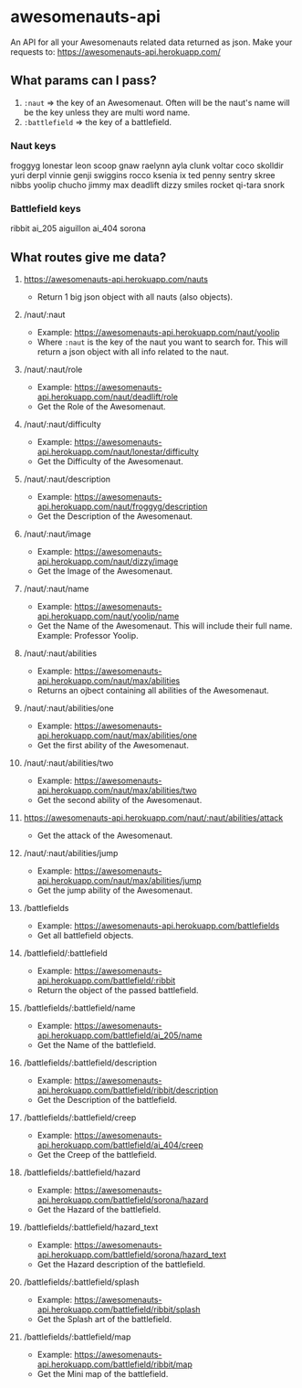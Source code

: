 # awesomenauts-api
An API for all your Awesomenauts related data returned as json. Make your requests to: https://awesomenauts-api.herokuapp.com/

## What params can I pass?

1. `:naut` => the key of an Awesomenaut. Often will be the naut's name will be the key unless they are multi word name.
2. `:battlefield` => the key of a battlefield.

### Naut keys
froggyg
lonestar
leon
scoop
gnaw
raelynn
ayla
clunk
voltar
coco
skolldir
yuri
derpl
vinnie
genji
swiggins
rocco
ksenia
ix
ted
penny
sentry
skree
nibbs
yoolip
chucho
jimmy
max
deadlift
dizzy
smiles
rocket
qi-tara
snork

### Battlefield keys
ribbit ai_205 aiguillon ai_404 sorona

## What routes give me data?

1. https://awesomenauts-api.herokuapp.com/nauts 
    - Return 1 big json object with all nauts (also objects).
    
2. /naut/:naut
    - Example: https://awesomenauts-api.herokuapp.com/naut/yoolip
    - Where `:naut` is the key of the naut you want to search for. This will return a json object with all info related to the naut. 
    
3. /naut/:naut/role
    - Example: https://awesomenauts-api.herokuapp.com/naut/deadlift/role
    - Get the Role of the Awesomenaut.
    
3. /naut/:naut/difficulty
    - Example: https://awesomenauts-api.herokuapp.com/naut/lonestar/difficulty
    - Get the Difficulty of the Awesomenaut.
    
4. /naut/:naut/description
    - Example: https://awesomenauts-api.herokuapp.com/naut/froggyg/description
    - Get the Description of the Awesomenaut.  
    
5. /naut/:naut/image
    - Example: https://awesomenauts-api.herokuapp.com/naut/dizzy/image
    - Get the Image of the Awesomenaut.
        
6. /naut/:naut/name
    - Example: https://awesomenauts-api.herokuapp.com/naut/yoolip/name
    - Get the Name of the Awesomenaut. This will include their full name. Example: Professor Yoolip.
        
7. /naut/:naut/abilities
    - Example: https://awesomenauts-api.herokuapp.com/naut/max/abilities
    - Returns an ojbect containing all abilities of the Awesomenaut.
        
8. /naut/:naut/abilities/one
    - Example: https://awesomenauts-api.herokuapp.com/naut/max/abilities/one
    - Get the first ability of the Awesomenaut.
            
9. /naut/:naut/abilities/two
    - Example: https://awesomenauts-api.herokuapp.com/naut/max/abilities/two
    - Get the second ability of the Awesomenaut.
            
10. https://awesomenauts-api.herokuapp.com/naut/:naut/abilities/attack
    - Get the attack of the Awesomenaut.
            
11. /naut/:naut/abilities/jump
    - Example: https://awesomenauts-api.herokuapp.com/naut/max/abilities/jump
    - Get the jump ability of the Awesomenaut.
            
12. /battlefields
    - Example: https://awesomenauts-api.herokuapp.com/battlefields
    - Get all battlefield objects.
            
13. /battlefield/:battlefield
    - Example: https://awesomenauts-api.herokuapp.com/battlefield/:ribbit
    - Return the object of the passed battlefield.
                
14. /battlefields/:battlefield/name
    - Example: https://awesomenauts-api.herokuapp.com/battlefield/ai_205/name
    - Get the Name of the battlefield.
                    
15. /battlefields/:battlefield/description
    - Example: https://awesomenauts-api.herokuapp.com/battlefield/ribbit/description
    - Get the Description of the battlefield.
                    
16. /battlefields/:battlefield/creep
    - Example: https://awesomenauts-api.herokuapp.com/battlefield/ai_404/creep
    - Get the Creep of the battlefield.    
                    
17. /battlefields/:battlefield/hazard
    - Example: https://awesomenauts-api.herokuapp.com/battlefield/sorona/hazard
    - Get the Hazard of the battlefield.
                    
18. /battlefields/:battlefield/hazard_text
    - Example: https://awesomenauts-api.herokuapp.com/battlefield/sorona/hazard_text
    - Get the Hazard description of the battlefield.
                    
19. /battlefields/:battlefield/splash
    - Example: https://awesomenauts-api.herokuapp.com/battlefield/ribbit/splash
    - Get the Splash art of the battlefield.
                    
20. /battlefields/:battlefield/map
    - Example: https://awesomenauts-api.herokuapp.com/battlefield/ribbit/map
    - Get the Mini map of the battlefield.
